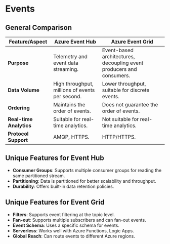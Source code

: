 # Events

## General Comparison

| Feature/Aspect          | Azure Event Hub                                 | Azure Event Grid                                                     |
| ----------------------- | ----------------------------------------------- | -------------------------------------------------------------------- |
| **Purpose**             | Telemetry and event data streaming.             | Event-based architectures, decoupling event producers and consumers. |
| **Data Volume**         | High throughput, millions of events per second. | Lower throughput, suitable for discrete events.                      |
| **Ordering**            | Maintains the order of events.                  | Does not guarantee the order of events.                              |
| **Real-time Analytics** | Suitable for real-time analytics.               | Not suitable for real-time analytics.                                |
| **Protocol Support**    | AMQP, HTTPS.                                    | HTTP/HTTPS.                                                          |

## Unique Features for Event Hub

- **Consumer Groups**: Supports multiple consumer groups for reading the same partitioned stream.
- **Partitioning**: Data is partitioned for better scalability and throughput.
- **Durability**: Offers built-in data retention policies.

## Unique Features for Event Grid

- **Filters**: Supports event filtering at the topic level.
- **Fan-out**: Supports multiple subscribers and can fan-out events.
- **Event Schema**: Uses a specific schema for events.
- **Serverless**: Works well with Azure Functions, Logic Apps.
- **Global Reach**: Can route events to different Azure regions.

